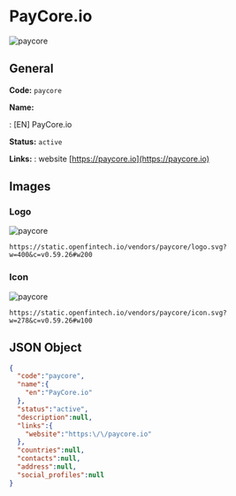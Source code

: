 
# PayCore.io 
![paycore](https://static.openfintech.io/vendors/paycore/logo.svg?w=400&c=v0.59.26#w200)  

## General 
 
**Code:** `paycore` 
 
**Name:** 
 
:	[EN] PayCore.io 
 
**Status:** `active` 
 
**Links:** 
: website [https://paycore.io](https://paycore.io) 
 

## Images 

### Logo 
 
![paycore](https://static.openfintech.io/vendors/paycore/logo.svg?w=400&c=v0.59.26#w200)  

```
https://static.openfintech.io/vendors/paycore/logo.svg?w=400&c=v0.59.26#w200
```  

### Icon 
 
![paycore](https://static.openfintech.io/vendors/paycore/icon.svg?w=278&c=v0.59.26#w100)  

```
https://static.openfintech.io/vendors/paycore/icon.svg?w=278&c=v0.59.26#w100
```  

## JSON Object 

```json
{
  "code":"paycore",
  "name":{
    "en":"PayCore.io"
  },
  "status":"active",
  "description":null,
  "links":{
    "website":"https:\/\/paycore.io"
  },
  "countries":null,
  "contacts":null,
  "address":null,
  "social_profiles":null
}
```  
